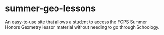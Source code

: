 # summer-geo-lessons
An easy-to-use site that allows a student to access the FCPS Summer Honors Geometry lesson material without needing to go through Schoology.
